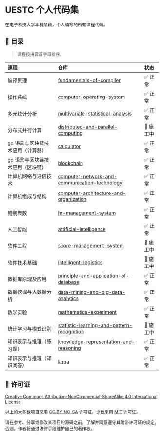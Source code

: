 # UESTC 个人代码集

在电子科技大学本科阶段，个人编写的所有课程代码。

## 📇 目录

> 课程按拼音首字母排序。

| 课程                              | 仓库                                                                                                                       | 状态      |
| :-------------------------------- | :------------------------------------------------------------------------------------------------------------------------- | :-------- |
| 编译原理                          | [fundamentals-of-compiler](https://github.com/mrcaidev/fundamentals-of-compiler)                                           | ✅ 正常   |
| 操作系统                          | [computer-operating-system](https://github.com/mrcaidev/computer-operating-system)                                         | ✅ 正常   |
| 多元统计分析                      | [multivariate-statistical-analysis](https://github.com/mrcaidev/multivariate-statistical-analysis)                         | ✅ 正常   |
| 分布式并行计算                    | [distributed-and-parallel-computing](https://github.com/mrcaidev/distributed-and-parallel-computing)                       | 🚧 施工中 |
| go 语言与区块链技术应用（计算器） | [calculator](https://github.com/mrcaidev/calculator)                                                                       | ✅ 正常   |
| go 语言与区块链技术应用（区块链） | [blockchain](https://github.com/mrcaidev/blockchain)                                                                       | ✅ 正常   |
| 计算机网络与通信技术              | [computer-network-and-communication-technology](https://github.com/mrcaidev/computer-network-and-communication-technology) | ✅ 正常   |
| 计算机组成与结构                  | [computer-architecture-and-organization](https://https://github.com/mrcaidev/computer-architecture-and-organization)       | ✅ 正常   |
| 鲲鹏聚数                          | [hr-management-system](https://github.com/mrcaidev/hr-management-system)                                                   | ✅ 正常   |
| 人工智能                          | [artificial-intelligence](https://github.com/mrcaidev/artificial-intelligence)                                             | ✅ 正常   |
| 软件工程                          | [score-management-system](https://github.com/mrcaidev/score-management-system)                                             | 🚧 施工中 |
| 软件技术基础                      | [intelligent-logistics](https://github.com/mrcaidev/intelligent-logistics)                                                 | 🚧 施工中 |
| 数据库原理及应用                  | [principle-and-application-of-database](https://github.com/mrcaidev/principle-and-application-of-database)                 | ✅ 正常   |
| 数据挖掘与大数据分析              | [data-mining-and-big-data-analytics](https://github.com/mrcaidev/data-mining-and-big-data-analytics)                       | ✅ 正常   |
| 数学实验                          | [mathematics-experiment](https://github.com/mrcaidev/mathematics-experiment)                                               | ✅ 正常   |
| 统计学习与模式识别                | [statistic-learning-and-pattern-recognition](https://github.com/mrcaidev/statistic-learning-and-pattern-recognition)       | 🚧 施工中 |
| 知识表示与推理（练习题）          | [knowledge-representation-and-reasoning](https://github.com/mrcaidev/knowledge-representation-and-reasoning)               | ✅ 正常   |
| 知识表示与推理（知识问答）        | [kgqa](https://github.com/mrcaidev/kgqa)                                                                                   | ✅ 正常   |

## 📄 许可证

[Creative Commons Attribution-NonCommercial-ShareAlike 4.0 International License](https://creativecommons.org/licenses/by-nc-sa/4.0/)

以上的大多数项目采用 [CC BY-NC-SA](https://creativecommons.org/licenses/by-nc-sa/4.0/) 许可证，少数采用 [MIT](https://opensource.org/license/mit/) 许可证。

请在参考、分享或修改某项目的源码之前，了解并同意遵守其附带许可证的规定。否则，作者将通过法律手段维护自己的著作权。
